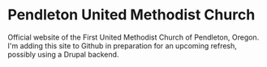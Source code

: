 # Pendleton United Methodist Church #

Official website of the First United Methodist Church of Pendleton, Oregon. I'm adding this site to Github in preparation for an upcoming refresh, possibly using a Drupal backend.
